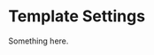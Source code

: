 [title]: # (Template Settings)
[tags]: # (XXX)
[priority]: # (5501)
# Template Settings
Something here.
